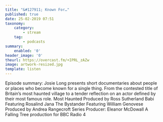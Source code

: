 ```yaml
---
title: "&#127911; Known For…"
published: true
date: 25-02-2019 07:51
taxonomy:
    category:
        - stream
    tag:
        - podcasts
summary:
    enabled: '0'
header_image: '0'
theurl: https://overcast.fm/+IPRL_zAZw
image: artwork-resized.jpg
template: listen
---
```

 
Episode summary: Josie Long presents short documentaries about people or places who become known for a single thing. From the contested title of Britain’s most haunted village to a tender reflection on an actor defined by their most famous role. Most Haunted Produced by Ross Sutherland Babi Featuring Rosalind Jana The Bystander Featuring William Genovese Produced by Andrea Rangecroft Series Producer: Eleanor McDowall A Falling Tree production for BBC Radio 4
